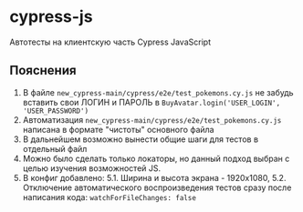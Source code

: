 # cypress-js
Автотесты на клиентскую часть Cypress JavaScript

## Пояснения
1. В файле `new_cypress-main/cypress/e2e/test_pokemons.cy.js` не забудь вставить свои ЛОГИН и ПАРОЛЬ в `BuyAvatar.login('USER_LOGIN', 'USER_PASSWORD')`
2. Автоматизация `new_cypress-main/cypress/e2e/test_pokemons.cy.js` написана в формате "чистоты" основного файла
3. В дальнейшем возможно вынести общие шаги для тестов в отдельный файл
4. Можно было сделать только локаторы, но данный подход выбран с целью изучения возможностей JS.
5. В конфиг добавлено:
  5.1. Ширина и высота экрана - 1920х1080,
  5.2. Отключение автоматического воспроизведения тестов сразу после написания кода: `watchForFileChanges: false`
